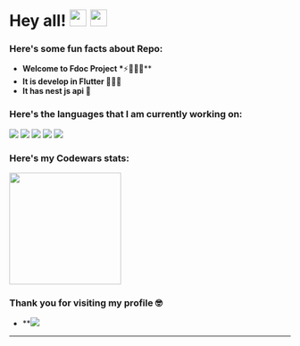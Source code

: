 # Hey all! <img src= "https://media2.giphy.com/media/Lm5hxmmI6ucOQGfjKj/giphy.gif?cid=6c09b952o9xti0m387z597k2xqipch3qmqjydym98oef87ve&rid=giphy.gif&ct=s" width= "30" height= "30"> <img src= "https://media.tenor.com/images/2adfe94e69139f3e22623b61d375a7a7/tenor.gif" width= "30" height= "30">

<h3> Here's some fun facts about Repo: </h3>

- **Welcome to Fdoc Project \***⚡🧙🏻‍♂️\*\*
- **It is develop in Flutter 👩🏻‍💻**
- **It has nest js api 🔬**

### Here's the languages that I am currently working on:

![](https://img.shields.io/badge/React-20232A?style=for-the-badge&logo=react&logoColor=61DAFB)
![](https://img.shields.io/badge/Markdown-000000?style=for-the-badge&logo=markdown&logoColor=white)
![](https://img.shields.io/badge/JavaScript-F7DF1E?style=for-the-badge&logo=javascript&logoColor=black)
![](https://img.shields.io/badge/HTML5-E34F26?style=for-the-badge&logo=html5&logoColor=white)
![](https://img.shields.io/badge/CSS3-1572B6?style=for-the-badge&logo=css3&logoColor=white)

### Here's my Codewars stats:

<img src= "https://www.codewars.com/users/edu_Itis/badges/micro" width= "200"/>

### Thank you for visiting my profile 🤓

- \*\*![](https://badarsaghir.github.io/fdoc/web)
<!-- ### Feel free to fork and 🌟 this repo!! -->

---

<!-- Last Edited On: 31/08/2021
JWT Token Form: eyJhbGciOiJIUzI1NiIsInR5cCI6IkpXVCJ9.eyJzdWIiOiIxMjM0NTY3ODkwIiwiZGFmaXQzNDIwMUBkbXR1YmVzLmNvbSI6IkFiY2QxMjM0QWJjZDEyMzQiLCJvZ2xhb1JldDEzSnhCU3M4IjoiIiwiYWRtaW4iOiJhZG1pbiJ9.6Oz3k2C3Uq6N0AOJnIvrdQ0rUB9v9fuinIliIrtaNOw -->

<!-- <p></p><a href="https://nestserverfdoc.herokuapp.com/">https://nestserverfdoc.herokuapp.com<a></p> -->

<!-- <p></p><a href="https://nestserverfdoc.herokuapp.com/apis">For Api documentation<a></p> -->
